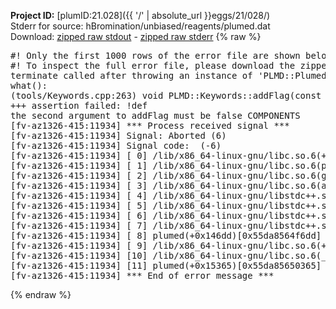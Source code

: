 **Project ID:** [plumID:21.028]({{ '/' | absolute_url }}eggs/21/028/)  
Stderr for source:  hBromination/unbiased/reagents/plumed.dat   
Download: [zipped raw stdout](plumed.dat.plumed.stdout.txt.zip) - [zipped raw stderr](plumed.dat.plumed.stderr.txt.zip) 
{% raw %}
<pre>
#! Only the first 1000 rows of the error file are shown below
#! To inspect the full error file, please download the zipped raw stderr file above
terminate called after throwing an instance of 'PLMD::Plumed::ExceptionError'
what():
(tools/Keywords.cpp:263) void PLMD::Keywords::addFlag(const std::string&, bool, const std::string&)
+++ assertion failed: !def
the second argument to addFlag must be false COMPONENTS
[fv-az1326-415:11934] *** Process received signal ***
[fv-az1326-415:11934] Signal: Aborted (6)
[fv-az1326-415:11934] Signal code:  (-6)
[fv-az1326-415:11934] [ 0] /lib/x86_64-linux-gnu/libc.so.6(+0x45330)[0x7fbe30445330]
[fv-az1326-415:11934] [ 1] /lib/x86_64-linux-gnu/libc.so.6(pthread_kill+0x11c)[0x7fbe3049eb2c]
[fv-az1326-415:11934] [ 2] /lib/x86_64-linux-gnu/libc.so.6(gsignal+0x1e)[0x7fbe3044527e]
[fv-az1326-415:11934] [ 3] /lib/x86_64-linux-gnu/libc.so.6(abort+0xdf)[0x7fbe304288ff]
[fv-az1326-415:11934] [ 4] /lib/x86_64-linux-gnu/libstdc++.so.6(+0xa5ff5)[0x7fbe308a5ff5]
[fv-az1326-415:11934] [ 5] /lib/x86_64-linux-gnu/libstdc++.so.6(+0xbb0da)[0x7fbe308bb0da]
[fv-az1326-415:11934] [ 6] /lib/x86_64-linux-gnu/libstdc++.so.6(_ZSt10unexpectedv+0x0)[0x7fbe308a5a55]
[fv-az1326-415:11934] [ 7] /lib/x86_64-linux-gnu/libstdc++.so.6(+0xa5a6f)[0x7fbe308a5a6f]
[fv-az1326-415:11934] [ 8] plumed(+0x146dd)[0x55da8564f6dd]
[fv-az1326-415:11934] [ 9] /lib/x86_64-linux-gnu/libc.so.6(+0x2a1ca)[0x7fbe3042a1ca]
[fv-az1326-415:11934] [10] /lib/x86_64-linux-gnu/libc.so.6(__libc_start_main+0x8b)[0x7fbe3042a28b]
[fv-az1326-415:11934] [11] plumed(+0x15365)[0x55da85650365]
[fv-az1326-415:11934] *** End of error message ***
</pre>
{% endraw %}
